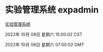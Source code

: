 # 实验管理系统 expadmin
[实验管理系统](http://27.19.33.125:56808/expadmin-782313d2-e1b1-4ea7-932e-3a55e6a1a4d0/)

2022年 10月 08日 星期六 15:00:02 CST

2022年 10月 08日 星期六 07:00:02 GMT
